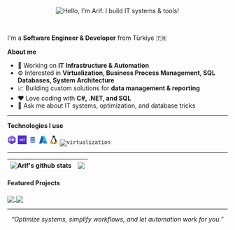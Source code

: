 <p align="center">
  <img width="80%" alt="Hello, I'm Arif. I build IT systems & tools!" src="https://capsule-render.vercel.app/api?type=waving&color=0:0f0c29,100:302b63&height=200&section=header&text=Hello!%20I'm%20Arif&fontSize=40&fontColor=ffffff" />
</p>

<br />

I'm a **Software Engineer & Developer** from Türkiye 🇹🇷  

**About me**

- 💼 Working on **IT Infrastructure & Automation**
- ⚙️ Interested in **Virtualization, Business Process Management, SQL Databases, System Architecture**
- 📈 Building custom solutions for **data management & reporting**
- ❤️ Love coding with **C#, .NET, and SQL**
- 💬 Ask me about IT systems, optimization, and database tricks

---

**Technologies I use**

<code><img height="20" alt="csharp" src="https://raw.githubusercontent.com/github/explore/main/topics/csharp/csharp.png"></code>
<code><img height="20" alt="dotnet" src="https://raw.githubusercontent.com/github/explore/main/topics/dotnet/dotnet.png"></code>
<code><img height="20" alt="sql" src="https://raw.githubusercontent.com/github/explore/main/topics/sql/sql.png"></code>
<code><img height="20" alt="azure" src="https://raw.githubusercontent.com/github/explore/main/topics/azure/azure.png"></code>
<code><img height="20" alt="linux" src="https://raw.githubusercontent.com/github/explore/main/topics/linux/linux.png"></code>
<code><img height="20" alt="virtualization" src="https://img.icons8.com/color/48/000000/virtual-machine.png"></code>

---

| <img align="center" src="https://github-readme-stats.vercel.app/api?username=yarciarif&show_icons=true&include_all_commits=true&theme=tokyonight&hide_border=true" alt="Arif's github stats" /> | <img align="center" src="https://github-readme-stats.vercel.app/api/top-langs/?username=yarciarif&layout=compact&theme=tokyonight&hide_border=true" /> |
| ------------- | ------------- |

#### Featured Projects

<a href="https://github.com/yarciarif/VeritabaniOtomasyon">
  <img align="center" src="https://github-readme-stats.vercel.app/api/pin/?username=KULLANICI_ADIN&repo=VeritabaniOtomasyon&theme=tokyonight" />
</a>
<a href="https://github.com/yarciarif/ExcelMakroTools">
  <img align="center" src="https://github-readme-stats.vercel.app/api/pin/?username=KULLANICI_ADIN&repo=ExcelMakroTools&theme=tokyonight" />
</a>

---

<p align="center">
  <i>“Optimize systems, simplify workflows, and let automation work for you.”</i>
</p>
